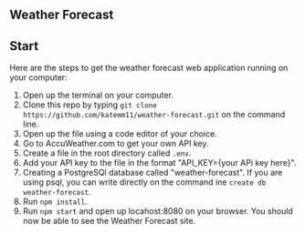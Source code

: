 ## Weather Forecast

## Start

Here are the steps to get the weather forecast web application running on your computer:

1. Open up the terminal on your computer.
2. Clone this repo by typing `git clone https://github.com/katemm11/weather-forecast.git` on the command line.
3. Open up the file using a code editor of your choice.
4. Go to AccuWeather.com to get your own API key.
5. Create a file in the root directory called `.env`.
6. Add your API key to the file in the format "API_KEY={your APi key here}".
7. Creating a PostgreSQl database called "weather-forecast". If you are using psql, you can write directly on the command ine `create db weather-forecast`.
8. Run `npm install`.
9. Run `npm start` and open up locahost:8080 on your browser. You should now be able to see the Weather Forecast site.
